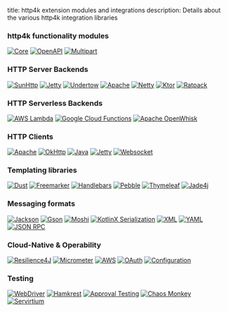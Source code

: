 title: http4k extension modules and integrations
description: Details about the various http4k integration libraries

### http4k functionality modules
[![Core](https://http4k.org/img/favicon-96.png)](https://http4k.org/guide/modules/core)
[![OpenAPI](https://http4k.org/img/favicon-96.png)](https://http4k.org/guide/modules/contracts)
[![Multipart](https://http4k.org/img/favicon-96.png)](https://http4k.org/guide/modules/multipart)

### HTTP Server Backends
[![SunHttp](https://http4k.org/img/favicon-96.png)](https://http4k.org/guide/modules/servers)
[![Jetty](https://http4k.org/img/favicon-96.png)](https://http4k.org/guide/modules/servers)
[![Undertow](https://http4k.org/img/favicon-96.png)](https://http4k.org/guide/modules/servers)
[![Apache](https://http4k.org/img/favicon-96.png)](https://http4k.org/guide/modules/servers)
[![Netty](https://http4k.org/img/favicon-96.png)](https://http4k.org/guide/modules/servers)
[![Ktor](https://http4k.org/img/favicon-96.png)](https://http4k.org/guide/modules/servers)
[![Ratpack](https://http4k.org/img/favicon-96.png)](https://http4k.org/guide/modules/servers)

### HTTP Serverless Backends
[![AWS Lambda](https://http4k.org/img/favicon-96.png)](https://http4k.org/guide/modules/servers)
[![Google Cloud Functions](https://http4k.org/img/favicon-96.png)](https://http4k.org/guide/modules/servers)
[![Apache OpenWhisk](https://http4k.org/img/favicon-96.png)](https://http4k.org/guide/modules/servers)

### HTTP Clients
[![Apache](https://http4k.org/img/favicon-96.png)](https://http4k.org/guide/modules/clients)
[![OkHttp](https://http4k.org/img/favicon-96.png)](https://http4k.org/guide/modules/clients)
[![Java](https://http4k.org/img/favicon-96.png)](https://http4k.org/guide/modules/clients)
[![Jetty](https://http4k.org/img/favicon-96.png)](https://http4k.org/guide/modules/clients)
[![Websocket](https://http4k.org/img/favicon-96.png)](https://http4k.org/guide/modules/clients)

### Templating libraries
[![Dust](https://http4k.org/img/favicon-96.png)](https://http4k.org/guide/modules/templating)
[![Freemarker](https://http4k.org/img/favicon-96.png)](https://http4k.org/guide/modules/templating)
[![Handlebars](https://http4k.org/img/favicon-96.png)](https://http4k.org/guide/modules/templating)
[![Pebble](https://http4k.org/img/favicon-96.png)](https://http4k.org/guide/modules/templating)
[![Thymeleaf](https://http4k.org/img/favicon-96.png)](https://http4k.org/guide/modules/templating)
[![Jade4j](https://http4k.org/img/favicon-96.png)](https://http4k.org/guide/modules/templating)

### Messaging formats
[![Jackson](https://http4k.org/img/favicon-96.png)](https://http4k.org/guide/modules/json)
[![Gson](https://http4k.org/img/favicon-96.png)](https://http4k.org/guide/modules/json)
[![Moshi](https://http4k.org/img/favicon-96.png)](https://http4k.org/guide/modules/json)
[![KotlinX Serialization](https://http4k.org/img/favicon-96.png)](https://http4k.org/guide/modules/json)
[![XML](https://http4k.org/img/favicon-96.png)](https://http4k.org/guide/modules/xml)
[![YAML](https://http4k.org/img/favicon-96.png)](https://http4k.org/guide/modules/yaml)
[![JSON RPC](https://http4k.org/img/favicon-96.png)](https://http4k.org/guide/modules/jsonrpc)

### Cloud-Native & Operability
[![Resilience4J](https://http4k.org/img/favicon-96.png)](https://http4k.org/guide/modules/resilience)
[![Micrometer](https://http4k.org/img/favicon-96.png)](https://http4k.org/guide/modules/metrics)
[![AWS](https://http4k.org/img/favicon-96.png)](https://http4k.org/guide/modules/aws)
[![OAuth](https://http4k.org/img/favicon-96.png)](https://http4k.org/guide/modules/oauth)
[![Configuration](https://http4k.org/img/favicon-96.png)](https://http4k.org/guide/modules/cloud_native)

### Testing
[![WebDriver](https://http4k.org/img/favicon-96.png)](https://http4k.org/guide/modules/webdriver)
[![Hamkrest](https://http4k.org/img/favicon-96.png)](https://http4k.org/guide/modules/hamkrest)
[![Approval Testing](https://http4k.org/img/favicon-96.png)](https://http4k.org/guide/modules/approvaltests)
[![Chaos Monkey](https://http4k.org/img/favicon-96.png)](https://http4k.org/guide/modules/chaos)
[![Servirtium](https://http4k.org/img/favicon-96.png)](https://http4k.org/guide/modules/servicevirtualisation)
